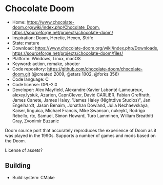 # Chocolate Doom

- Home: https://www.chocolate-doom.org/wiki/index.php/Chocolate_Doom, https://sourceforge.net/projects/chocolate-doom/
- Inspiration: Doom, Heretic, Hexen, Strife
- State: mature
- Download: https://www.chocolate-doom.org/wiki/index.php/Downloads, https://sourceforge.net/projects/chocolate-doom/files/
- Platform: Windows, Linux, macOS
- Keyword: action, remake, shooter
- Code repository: https://github.com/chocolate-doom/chocolate-doom.git (@created 2009, @stars 1002, @forks 356)
- Code language: C
- Code license: GPL-2.0
- Developer: Alex Mayfield, Alexandre-Xavier Labonté-Lamoureux, alexey.lysiuk, Azarien, CapnClever, David CARLIER, Fabian Greffrath, James Canete, James Haley, "James Haley (Nightdive Studios)", Jan Engelhardt, Jason Benaim, Jonathan Dowland, Julia Nechaevskaya, Kaiser, linguica, Michael Francis, Mike Swanson, nukeykt, Rodrigo Rebello, rtc, Samuel, Simon Howard, Turo Lamminen, William Breathitt Gray, Zvonimir Buzanic

Doom source port that accurately reproduces the experience of Doom as it was played in the 1990s.
Supports a number of games and mods based on the Doom.

License of assets?

## Building

- Build system: CMake
